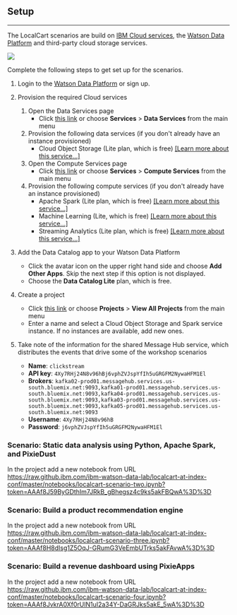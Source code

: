 ## Setup
***

The LocalCart scenarios are build on [IBM Cloud services](https://console.bluemix.net/catalog/), the [Watson Data Platform](https://www.ibm.com/analytics/us/en/watson-data-platform/) and third-party cloud storage services.

<img src="https://raw.githubusercontent.com/ibm-watson-data-lab/localcart-at-index-conf/master/images/localcart%20overview.png"></img>


Complete the following steps to get set up for the scenarios.

1. Login to the [Watson Data Platform](https://dataplatform.ibm.com) or sign up.

1. Provision the required Cloud services
    1. Open the Data Services page
        * Click [this link](https://dataplatform.ibm.com/data/services?target=data-services&context=analytics) or choose **Services** > **Data Services** from the main menu
    1. Provision the following data services (if you don't already have an instance provisioned)
       * Cloud Object Storage (Lite plan, which is free) [[Learn more about this service...]](https://console.bluemix.net/catalog/infrastructure/cloud-object-storage)
    1. Open the Compute Services page
        * Click [this link](https://dataplatform.ibm.com/data/services?target=compute-services&context=analytics) or choose **Services** > **Compute Services** from the main menu
    1. Provision the following compute services (if you don't already have an instance provisioned)
       * Apache Spark (Lite plan, which is free) [[Learn more about this service...]](https://console.bluemix.net/catalog/services/apache-spark)
       * Machine Learning (Lite, which is free) [[Learn more about this service...]](https://console.bluemix.net/catalog/services/machine-learning)
       * Streaming Analytics (Lite plan, which is free) [[Learn more about this service...]](https://console.bluemix.net/catalog/services/streaming-analytics)
       
1. Add the Data Catalog app to your Watson Data Platform
   * Click the avatar icon on the upper right hand side and choose **Add Other Apps**. Skip the next step if this option is not displayed. 
   * Choose the **Data Catalog Lite** plan, which is free. 
1. Create a project  
   * Click [this link](https://dataplatform.ibm.com/projects/new-project?context=analytics) or choose **Projects** > **View All Projects** from the main menu
   * Enter a name and select a Cloud Object Storage and Spark service instance. If no instances are available, add new ones.

1. Take note of the information for the shared Message Hub service, which distributes the events that drive some of the workshop scenarios
    * **Name**: `clickstream` 
    * **API key**: `4Xy7RHj24N8v96hBj6vphZVJspYfIh5uGRGFM2NywaHFM1El`
    * **Brokers**: `kafka02-prod01.messagehub.services.us-south.bluemix.net:9093,kafka01-prod01.messagehub.services.us-south.bluemix.net:9093,kafka04-prod01.messagehub.services.us-south.bluemix.net:9093,kafka03-prod01.messagehub.services.us-south.bluemix.net:9093,kafka05-prod01.messagehub.services.us-south.bluemix.net:9093`
    * **Username**: `4Xy7RHj24N8v96hB`
    * **Password**: `j6vphZVJspYfIh5uGRGFM2NywaHFM1El`


### Scenario: Static data analysis using Python, Apache Spark, and PixieDust

In the project add a new notebook from URL https://raw.github.ibm.com/ibm-watson-data-lab/localcart-at-index-conf/master/notebooks/localcart-scenario-two.ipynb?token=AAAf8J59ByGDthIm7JRkB_gBhegsz4c9ks5akFBQwA%3D%3D

### Scenario: Build a product recommendation engine

In the project add a new notebook from URL https://raw.github.ibm.com/ibm-watson-data-lab/localcart-at-index-conf/master/notebooks/localcart-scenario-three.ipynb?token=AAAf8H8dIsg1Z5OqJ-GRumG3VeEmbUTrks5akFAvwA%3D%3D

### Scenario: Build a revenue dashboard using PixieApps
In the project add a new notebook from URL https://raw.github.ibm.com/ibm-watson-data-lab/localcart-at-index-conf/master/notebooks/localcart-scenario-four.ipynb?token=AAAf8JvkrA0Xf0rUlN1uI2a34Y-DaGRJks5akE_5wA%3D%3D

